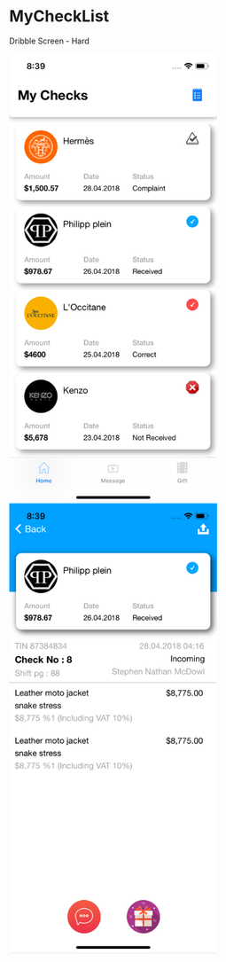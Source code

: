 # MyCheckList
Dribble Screen - Hard

<img align="left" src="https://github.com/iamvijay/MyCheckList/blob/master/screen-shot-1.png" alt="SS1" width="375" height="812"/>
<img align="center" src="https://github.com/iamvijay/MyCheckList/blob/master/screen-shot-2.png" alt="SS2" width="375" height="812"/>
